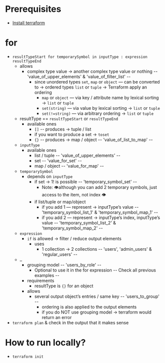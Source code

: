 # Prerequisites
* [Install terraform](https://developer.hashicorp.com/terraform/install)

# for
* `resultTypeStart for temporarySymbol in inputType : expression resultTypeEnd`
  * allows
    * complex type value → another complex type value or nothing -- 'value_of_upper_elements' & 'value_of_filter_list' --
      * since unordered types `set`, `map` or `object` — can be converted to → ordered types `list` or `tuple` → Terraform apply an ordering
        * `map` or `object` — via key / attribute name by lexical sorting → `list` or `tuple`
        * `set(string)` — via value by lexical sorting → `list` or `tuple`
        * `set(!=string)` — via arbitrary ordering → `list` or `tuple`
  * resultType == `resultTypeStart` or `resultTypeEnd`
    * available ones
      * `[]` -- produces -> tuple / list
      * if you want to produce a set → `toset`
      * `{}` -- produces -> map / object     -- 'value_of_list_to_map' --
  * `inputType`
    * available ones
      * list / tuple  -- 'value_of_upper_elements' --
      * set  -- 'value_for_set' --
      * map / object  -- 'value_for_map' --
  * `temporarySymbol`
    * depends on `inputType`
      * if set → 1! is possible   -- 'temporary_symbol_set' --
        * Note: 👁️although you can add 2 temporary symbols, just access to the item, not index 👁️
      * if list/tuple  or  map/object
        * if you add 1 — represent →  inputType’s value  -- 'temporary_symbol_list_1' & 'temporary_symbol_map_1' --
        * if you add 2 — represent → inputType’s index, inputType’s value  -- 'temporary_symbol_list_2' & 'temporary_symbol_map_2' --
  * `expression`
    * `if` is allowed → filter / reduce output elements
      * uses
        * 1 collection → 2 collections  -- 'users', 'admin_users' & 'regular_users' --
  * `…`
    * grouping model   -- 'users_by_role' --
      * Optional to use it in the for expression  -- Check all previous examples --
    * requirements
      * resultType is `{}` for an object
    * allows
      * several output object’s entries / same key    -- 'users_to_group' --
        * ordering is also applied to the output elements
        * if you do NOT use grouping model → terraform would return an error
* `terraform plan` & check in the output that it makes sense

# How to run locally?
* `terraform init`
